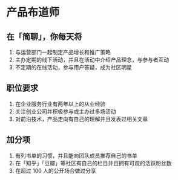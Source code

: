 # 产品布道师

## 在「简聊」，你每天将

1. 与运营部门一起制定产品增长和推广策略
2. 主办定期的线下活动，并且在活动中介绍产品理念，与参与者互动
3. 不定期的在线活动，参与用户答疑，成为社区明星

## 职位要求

1. 在企业服务行业有两年以上的从业经验
2. 关注创业公司并积极参与或主办过多场活动
3. 对前沿技术，产品走向有自己的理解并且发表过相关文章

## 加分项

1. 有列书单的习惯，并且能向团队成员推荐自己的书单
2. 在「知乎」「豆瓣」等社区有自己的栏目并且拥有可观的活跃粉丝数
3. 在超过 100 人的公开场合做过分享
